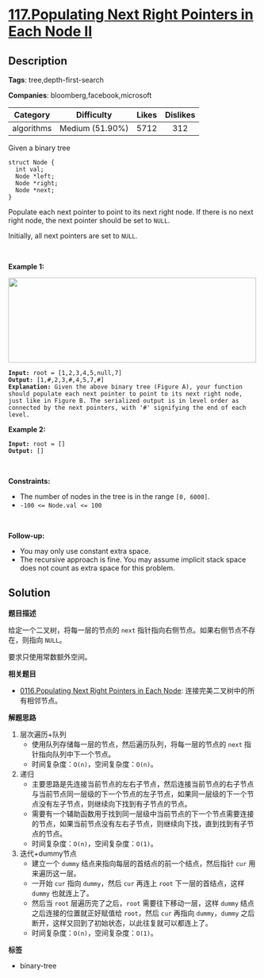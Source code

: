 # [117.Populating Next Right Pointers in Each Node II](https://leetcode.com/problems/populating-next-right-pointers-in-each-node-ii/description/)

## Description

**Tags**: tree,depth-first-search

**Companies**: bloomberg,facebook,microsoft

|  Category  |   Difficulty    | Likes | Dislikes |
| :--------: | :-------------: | :---: | :------: |
| algorithms | Medium (51.90%) | 5712  |   312    |

<p>Given a binary tree</p>
<pre><code>struct Node {
  int val;
  Node *left;
  Node *right;
  Node *next;
}</code></pre>
<p>Populate each next pointer to point to its next right node. If there is no next right node, the next pointer should be set to <code>NULL</code>.</p>
<p>Initially, all next pointers are set to <code>NULL</code>.</p>
<p>&nbsp;</p>
<p><strong class="example">Example 1:</strong></p>
<img alt="" src="https://assets.leetcode.com/uploads/2019/02/15/117_sample.png" style="width: 500px; height: 171px;" />
<pre><code><strong>Input:</strong> root = [1,2,3,4,5,null,7]
<strong>Output:</strong> [1,#,2,3,#,4,5,7,#]
<strong>Explanation: </strong>Given the above binary tree (Figure A), your function should populate each next pointer to point to its next right node, just like in Figure B. The serialized output is in level order as connected by the next pointers, with &#39;#&#39; signifying the end of each level.</code></pre>
<p><strong class="example">Example 2:</strong></p>
<pre><code><strong>Input:</strong> root = []
<strong>Output:</strong> []</code></pre>
<p>&nbsp;</p>
<p><strong>Constraints:</strong></p>
<ul>
  <li>The number of nodes in the tree is in the range <code>[0, 6000]</code>.</li>
  <li><code>-100 &lt;= Node.val &lt;= 100</code></li>
</ul>
<p>&nbsp;</p>
<p><strong>Follow-up:</strong></p>
<ul>
  <li>You may only use constant extra space.</li>
  <li>The recursive approach is fine. You may assume implicit stack space does not count as extra space for this problem.</li>
</ul>

## Solution

**题目描述**

给定一个二叉树，将每一层的节点的 `next` 指针指向右侧节点。如果右侧节点不存在，则指向 `NULL`。

要求只使用常数额外空间。

**相关题目**

- [0116.Populating Next Right Pointers in Each Node](./0116.populating-next-right-pointers-in-each-node.md): 连接完美二叉树中的所有相邻节点。

**解题思路**

1. 层次遍历+队列
   - 使用队列存储每一层的节点，然后遍历队列，将每一层的节点的 `next` 指针指向队列中下一个节点。
   - 时间复杂度：`O(n)`，空间复杂度：`O(n)`。
2. 递归
   - 主要思路是先连接当前节点的左右子节点，然后连接当前节点的右子节点与当前节点同一层级的下一个节点的左子节点，如果同一层级的下一个节点没有左子节点，则继续向下找到有子节点的节点。
   - 需要有一个辅助函数用于找到同一层级中当前节点的下一个节点需要连接的节点，如果当前节点没有左右子节点，则继续向下找，直到找到有子节点的节点。
   - 时间复杂度：`O(n)`，空间复杂度：`O(1)`。
3. 迭代+dummy节点
   - 建立一个 `dummy` 结点来指向每层的首结点的前一个结点，然后指针 `cur` 用来遍历这一层。
   - 一开始 `cur` 指向 `dummy`，然后 `cur` 再连上 `root` 下一层的首结点，这样 `dummy` 也就连上了。
   - 然后当 `root` 层遍历完了之后，`root` 需要往下移动一层，这样 `dummy` 结点之后连接的位置就正好赋值给 `root`，然后 `cur` 再指向 `dummy`，`dummy` 之后断开，这样又回到了初始状态，以此往复就可以都连上了。
   - 时间复杂度：`O(n)`，空间复杂度：`O(1)`。

**标签**

- binary-tree
